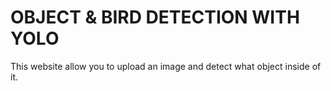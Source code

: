 # OBJECT & BIRD DETECTION WITH YOLO
This website allow you to upload an image and detect what object inside of it.
